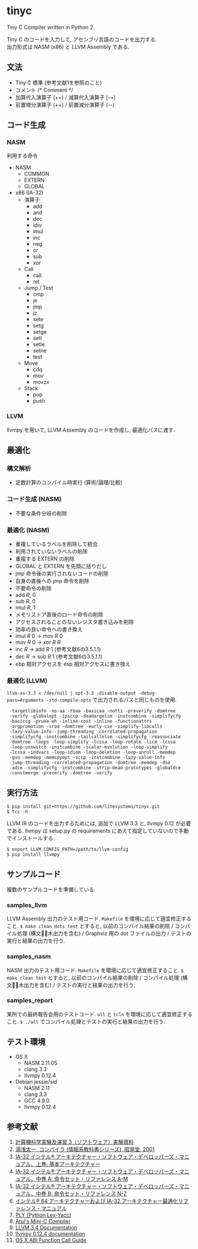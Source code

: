 # tinyc
Tiny C Compiler written in Python 2.

Tiny C のコードを入力して, アセンブリ言語のコードを出力する.  
出力形式は NASM (x86) と LLVM Assembly である.

## 文法
* Tiny C 標準 (参考文献1を参照のこと)
* コメント /\* Comment \*/
* 加算代入演算子 (+=) / 減算代入演算子 (-=)
* 前置増分演算子 (++) / 前置減分演算子 (--)

## コード生成
### NASM

利用する命令

* NASM
  * COMMON
  * EXTERN
  * GLOBAL
* x86 (IA-32)
  * 演算子
    * add
    * and
    * dec
    * idiv
    * imul
    * inc
    * neg
    * or
    * sub
    * xor
  * Call
    * call
    * ret
  * Jump / Test
    * cmp
    * je
    * jmp
    * jz
    * sete
    * setg
    * setge
    * setl
    * setle
    * setne
    * test
  * Move
    * cdq
    * mov
    * movzx
  * Stack
    * pop
    * push

### LLVM
llvmpy を用いて, LLVM Assembly のコードを作成し, 最適化パスに渡す.

## 最適化
### 構文解析
* 定数計算のコンパイル時実行 (算術/論理/比較)

### コード生成 (NASM)
* 不要な条件分岐の削除

### 最適化 (NASM)
* 重複しているラベルを削除して統合
* 利用されていないラベルの削除
* 重複する EXTERN の削除
* GLOBAL と EXTERN を先頭に括りだし
* jmp 命令後の実行されないコードの削除
* 自身の直後への jmp 命令を削除
* 不要命令の削除
 * add *R*, 0
 * sub *R*, 0
 * imul *R*, 1
* メモリストア直後のロード命令の削除
* アクセスされることのないレジスタ書き込みを削除
* 効率の良い命令への書き換え
 * imul *R* 0 -> mov *R* 0
 * mov *R* 0 -> xor *R* *R*
 * inc *R* -> add *R* 1 (参考文献6の3.5.1.1)
 * dec *R* -> sub *R* 1 (参考文献6の3.5.1.1)
* ebp 相対アクセスを esp 相対アクセスに書き換え

### 最適化 (LLVM)
`llvm-as-3.3 < /dev/null | opt-3.3 -disable-output -debug-pass=Arguments -std-compile-opts`
で出力されるパスと同じものを使用.

```
 -targetlibinfo -no-aa -tbaa -basicaa -notti -preverify -domtree
 -verify -globalopt -ipsccp -deadargelim -instcombine -simplifycfg
 -basiccg -prune-eh -inline-cost -inline -functionattrs
 -argpromotion -sroa -domtree -early-cse -simplify-libcalls
 -lazy-value-info -jump-threading -correlated-propagation
 -simplifycfg -instcombine -tailcallelim -simplifycfg -reassociate
 -domtree -loops -loop-simplify -lcssa -loop-rotate -licm -lcssa
 -loop-unswitch -instcombine -scalar-evolution -loop-simplify
 -lcssa -indvars -loop-idiom -loop-deletion -loop-unroll -memdep
 -gvn -memdep -memcpyopt -sccp -instcombine -lazy-value-info
 -jump-threading -correlated-propagation -domtree -memdep -dse
 -adce -simplifycfg -instcombine -strip-dead-prototypes -globaldce
 -constmerge -preverify -domtree -verify
```

## 実行方法
```
$ pip install git+https://github.com/litesystems/tinyc.git
$ tcc -h
```

LLVM IR のコードを出力するためには, 追加で LLVM 3.3 と,
llvmpy 0.12 が必要である.
llvmpy は setup.py の requirements にあえて指定していないので手動でインストールする.

```
$ export LLVM_CONFIG_PATH=/path/to/llvm-config
$ pip install llvmpy
```

## サンプルコード
複数のサンプルコードを準備している.

### samples_llvm
LLVM Assembly 出力のテスト用コード. `Makefile` を環境に応じて適宜修正すること.
`$ make clean dots test` とすると, 以前のコンパイル結果の削除 /
コンパイル処理 (構文木出力を含む) / Graphviz 用の dot ファイルの出力 /
テストの実行と結果の出力を行う.

### samples_nasm
NASM 出力のテスト用コード. `Makefile` を環境に応じて適宜修正すること.
`$ make clean test` とすると, 以前のコンパイル結果の削除 /
コンパイル処理 (構文木出力を含む) / テストの実行と結果の出力を行う.

### samples_report
某所での最終報告会用のテストコード. `all` と `tcln` を環境に応じて適宜修正すること.
`$ ./all` でコンパイル処理とテストの実行と結果の出力を行う.

## テスト環境
* OS X
  * NASM 2.11.05
  * clang 3.3
  * llvmpy 0.12.4
* Debian jessie/sid
  * NASM 2.11
  * clang 3.3
  * GCC 4.9.0
  * llvmpy 0.12.4

## 参考文献
1. [計算機科学実験及演習 3（ソフトウェア）実験資料](http://www.fos.kuis.kyoto-u.ac.jp/~umatani/le3b/siryo.pdf)
2. [湯浅太一, コンパイラ (情報系教科書シリーズ), 昭晃堂, 2001](http://www.amazon.co.jp/%E3%82%B3%E3%83%B3%E3%83%91%E3%82%A4%E3%83%A9-%E6%83%85%E5%A0%B1%E7%B3%BB%E6%95%99%E7%A7%91%E6%9B%B8%E3%82%B7%E3%83%AA%E3%83%BC%E3%82%BA-%E6%B9%AF%E6%B5%85-%E5%A4%AA%E4%B8%80/dp/4785620501)
3. [IA-32 インテル® アーキテクチャー・ソフトウェア・デベロッパーズ・マニュアル、上巻: 基本アーキテクチャー](http://www.intel.co.jp/content/dam/www/public/ijkk/jp/ja/documents/developer/IA32_Arh_Dev_Man_Vol1_Online_i.pdf)
4. [IA-32 インテル® アーキテクチャー・ソフトウェア・デベロッパーズ・マニュアル、中巻 A: 命令セット・リファレンス A-M](http://www.intel.co.jp/content/dam/www/public/ijkk/jp/ja/documents/developer/IA32_Arh_Dev_Man_Vol2A_i.pdf)
5. [IA-32 インテル® アーキテクチャー・ソフトウェア・デベロッパーズ・マニュアル、中巻 B: 命令セット・リファレンス N-Z](http://www.intel.co.jp/content/dam/www/public/ijkk/jp/ja/documents/developer/IA32_Arh_Dev_Man_Vol2B_i.pdf)
6. [インテル® 64 アーキテクチャーおよび IA-32 アーキテクチャー最適化リファレンス・マニュアル](http://www.intel.co.jp/content/dam/www/public/ijkk/jp/ja/documents/developer/248966-024JA.pdf)
7. [PLY (Python Lex-Yacc)](http://www.dabeaz.com/ply/)
8. [Atul's Mini-C Compiler](http://people.cs.uchicago.edu/~varmaa/mini_c/)
9. [LLVM 3.4 Documentation](http://llvm.org/docs/)
10. [llvmpy 0.12.4 documentation](http://llvmpy.org/llvmpy-doc/0.12.4/index.html)
11. [OS X ABI Function Call Guide](https://developer.apple.com/library/mac/documentation/DeveloperTools/Conceptual/LowLevelABI/130-IA-32_Function_Calling_Conventions/IA32.html)
